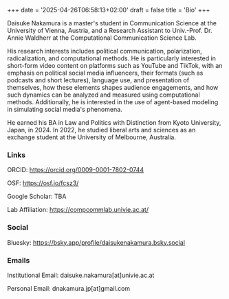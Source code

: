 +++
date = '2025-04-26T06:58:13+02:00'
draft = false
title = 'Bio'
+++

Daisuke Nakamura is a master's student in Communication Science at the University of Vienna, Austria, and a Research Assistant to Univ.-Prof. Dr. Annie Waldherr at the Computational Communication Science Lab.

His research interests includes political communication, polarization, radicalization, and computational methods. He is particularly interested in short-form video content on platforms such as YouTube and TikTok, with an emphasis on political social media influencers, their formats (such as podcasts and short lectures), language use, and presentation of themselves, how these elements shapes audience engagements, and how such dynamics can be analyzed and measured using computational methods. Additionally, he is interested in the use of agent-based modeling in simulating social media's phenomena.

He earned his BA in Law and Politics with Distinction from Kyoto University, Japan, in 2024. In 2022, he studied liberal arts and sciences as an exchange student at the University of Melbourne, Australia.

### Links

ORCID: https://orcid.org/0009-0001-7802-0744

OSF: https://osf.io/fcsz3/

Google Scholar: TBA

Lab Affiliation: https://compcommlab.univie.ac.at/

### Social

Bluesky: https://bsky.app/profile/daisukenakamura.bsky.social

### Emails

Institutional Email: daisuke.nakamura[at]univie.ac.at

Personal Email: dnakamura.jp[at]gmail.com